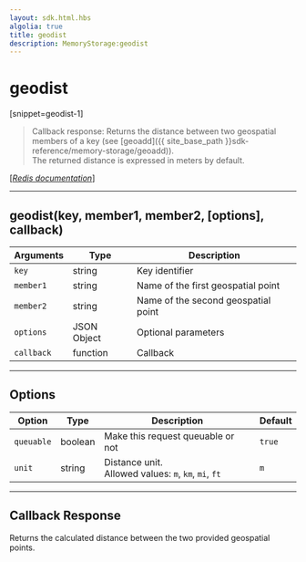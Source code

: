 ```yaml
---
layout: sdk.html.hbs
algolia: true
title: geodist
description: MemoryStorage:geodist
---
```

  

# geodist
[snippet=geodist-1]

> Callback response:
Returns the distance between two geospatial members of a key (see [geoadd]({{ site_base_path }}sdk-reference/memory-storage/geoadd)).  
The returned distance is expressed in meters by default.

[[_Redis documentation_]](https://redis.io/commands/geodist)

---

## geodist(key, member1, member2, [options], callback)

| Arguments | Type | Description |
|---------------|---------|----------------------------------------|
| `key` | string | Key identifier |
| `member1` | string | Name of the first geospatial point |
| `member2` | string | Name of the second geospatial point |
| `options` | JSON Object | Optional parameters |
| `callback` | function | Callback |

---

## Options

| Option | Type | Description | Default |
|---------------|---------|----------------------------------------|---------|
| `queuable` | boolean | Make this request queuable or not  | `true` |
| `unit` | string | Distance unit.<br/>Allowed values: `m`, `km`, `mi`, `ft` | `m` |

---

## Callback Response

Returns the calculated distance between the two provided geospatial points.
